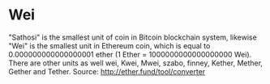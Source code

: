 # Wei

"Sathosi" is the smallest unit of coin in Bitcoin blockchain system, likewise "Wei"
is the smallest unit in Ethereum coin, which is equal to 0.000000000000000001
ether (1 Ether = 1000000000000000000 Wei). There are other units as well
wei, Kwei, Mwei, szabo, finney, Kether, Mether, Gether and Tether.
Source: http://ether.fund/tool/converter

